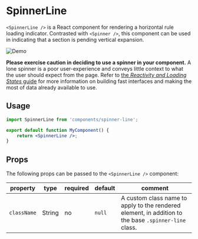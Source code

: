# SpinnerLine

`<SpinnerLine />` is a React component for rendering a horizontal rule loading indicator. Contrasted with `<Spinner />`, this component can be used in indicating that a section is pending vertical expansion.

<img src="https://cldup.com/cYmgv_L6r3.gif" alt="Demo" />

**Please exercise caution in deciding to use a spinner in your component.** A lone spinner is a poor user-experience and conveys little context to what the user should expect from the page. Refer to [the _Reactivity and Loading States_ guide](https://github.com/Automattic/wp-calypso/blob/master/docs/reactivity.md) for more information on building fast interfaces and making the most of data already available to use.

## Usage

```jsx
import SpinnerLine from 'components/spinner-line';

export default function MyComponent() {
	return <SpinnerLine />;
}
```

## Props

The following props can be passed to the `<SpinnerLine />` component:

| property    | type   | required | default | comment                                                                                              |
| ----------- | ------ | -------- | ------- | ---------------------------------------------------------------------------------------------------- |
| `className` | String | no       | `null`  | A custom class name to apply to the rendered element, in addition to the base `.spinner-line` class. |
